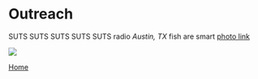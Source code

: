 <body>
		
<div class="container">
<div class="blurb">
<h1>Outreach</h1>
<p>SUTS SUTS SUTS SUTS SUTS radio <em>Austin, TX</em> fish are smart <a href="/about"> photo link</a></p>
	
<img src="/images/SUTS1.jpg">


<a href="../">Home</a>
